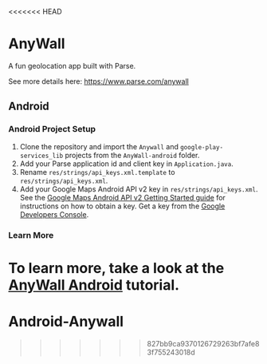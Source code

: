 <<<<<<< HEAD
# AnyWall

A fun geolocation app built with Parse.

See more details here: https://www.parse.com/anywall

## Android

### Android Project Setup

1. Clone the repository and import the `Anywall` and `google-play-services_lib` projects from the `AnyWall-android` folder.
2. Add your Parse application id and client key in `Application.java`.
3. Rename `res/strings/api_keys.xml.template` to `res/strings/api_keys.xml`.
4. Add your Google Maps Android API v2 key in `res/strings/api_keys.xml`. See the [Google Maps Android API v2 Getting Started guide](https://developers.google.com/maps/documentation/android/start#get_an_android_certificate_and_the_google_maps_api_key) for instructions on how to obtain a key. Get a key from the [Google Developers Console](https://console.developers.google.com/).

### Learn More

To learn more, take a look at the [AnyWall Android](https://www.parse.com/tutorials/anywall-android) tutorial.
=======
Android-Anywall
===============
>>>>>>> 827bb9ca9370126729263bf7afe83f755243018d
